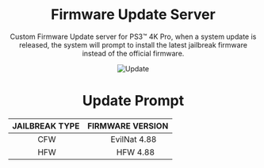<div align="center"> 

# Firmware Update Server
Custom Firmware Update server for PS3™ 4K Pro, when a system update is released, the system will prompt to install the latest jailbreak firmware instead of the official firmware.
  
![Update](https://user-images.githubusercontent.com/74815634/148485150-b9a85c14-af96-4613-8433-abcafe6c84da.png)

# Update Prompt
  
| JAILBREAK TYPE | FIRMWARE VERSION
|-----------|---------------
|⠀⠀⠀⠀  CFW |⠀⠀⠀⠀EvilNat 4.88
|⠀⠀⠀ ⠀HFW |⠀⠀⠀⠀⠀HFW 4.88
 
